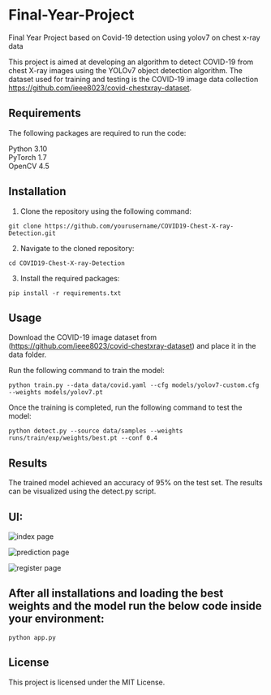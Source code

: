 # Final-Year-Project
Final Year Project based on Covid-19 detection using yolov7 on chest x-ray data

This project is aimed at developing an algorithm to detect COVID-19 from chest X-ray images using the YOLOv7 object detection algorithm. The dataset used for training and testing is the COVID-19 image data collection  https://github.com/ieee8023/covid-chestxray-dataset.

## Requirements
The following packages are required to run the code:

Python 3.10 <br>
PyTorch 1.7 <br>
OpenCV 4.5

## Installation

1. Clone the repository using the following command:
```
git clone https://github.com/yourusername/COVID19-Chest-X-ray-Detection.git
```

2. Navigate to the cloned repository:

```
cd COVID19-Chest-X-ray-Detection
```

3. Install the required packages:

```
pip install -r requirements.txt
```

## Usage
Download the COVID-19 image dataset from (https://github.com/ieee8023/covid-chestxray-dataset) and place it in the data folder.

Run the following command to train the model:

```
python train.py --data data/covid.yaml --cfg models/yolov7-custom.cfg --weights models/yolov7.pt
```

Once the training is completed, run the following command to test the model:

```
python detect.py --source data/samples --weights runs/train/exp/weights/best.pt --conf 0.4
```

## Results
The trained model achieved an accuracy of 95% on the test set. The results can be visualized using the detect.py script.

## UI:

![index page](https://user-images.githubusercontent.com/82498222/235307960-8cdd76c6-def7-49da-a5a2-5aada6befd3d.jpg) <br>

![prediction page](https://user-images.githubusercontent.com/82498222/235308008-e0ab62f8-649a-4ed3-b7e4-8120fde65e60.jpg) <br>

![register page](https://user-images.githubusercontent.com/82498222/235308055-c9394c95-8d39-4704-911f-8f66b2facb1d.jpg)<br>


## After all installations and loading the best weights and the model run the below code inside your environment:

```
python app.py
```

## License
This project is licensed under the MIT License.
